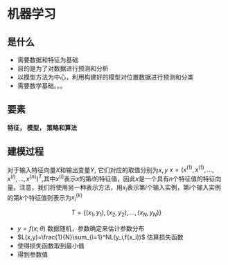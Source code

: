 # 机器学习
## 是什么
  - 需要数据和特征为基础
  - 目的是为了对数据进行预测和分析
  - 以模型方法为中心，利用构建好的模型对位置数据进行预测和分类
  - 需要数学基础。。。

## 要素
**特征， 模型， 策略和算法**

## 建模过程

对于输入特征向量$X$和输出变量$Y$, 它们对应的取值分别为$x, y$ $x=(x^{(1)},x^{(1)},...,x^{(i)},...,x^{(n)})^T$,其中$x^{(i)}$表示$x$的第$i$的特征值，因此$x$是一个具有$n$个特征值的特征向量。注意，我们将使用另一种表示方法，用$x_i$表示第$i$个输入实例，第$i$个输入实例的第$k$个特征值则表示为$x_i^{(k)}$

$$T=\{(x_1,y_1),(x_2,y_2),...,(x_N,y_N)\}$$

- $y=f(x;\theta)$ 数据随机，参数确定来估计参数分布
- $L(x,y)=\frac{1}{N}\sum_{i=1}^NL(y_i,f(x_i))$ 估算损失函数
- 使得损失函数取到最小值
- 得到参数值





